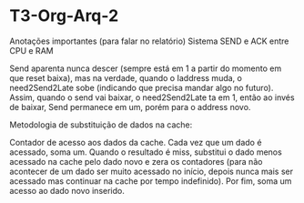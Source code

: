 # T3-Org-Arq-2

Anotações importantes (para falar no relatório)
Sistema SEND e ACK entre CPU e RAM

Send aparenta nunca descer (sempre está em 1 a partir do momento em que reset baixa), mas na verdade, quando o Iaddress muda, o need2Send2Late sobe (indicando que precisa mandar algo no futuro). Assim, quando o send vai baixar, o need2Send2Late ta em 1, então ao invés de baixar, Send permanece em um, porém para o address novo.


Metodologia de substituição de dados na cache:

Contador de acesso aos dados da cache. Cada vez que um dado é acessado, soma um.
Quando o resultado é miss, substitui o dado menos acessado na cache pelo dado novo e zera os contadores (para não acontecer de um dado ser muito acessado no início, depois nunca mais ser acessado mas continuar na cache por tempo indefinido). Por fim, soma um acesso ao dado novo inserido.